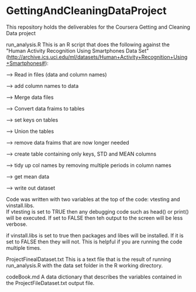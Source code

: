 # GettingAndCleaningDataProject
This repository holds the deliverables for the Coursera Getting and Cleaning Data project 

run_analysis.R
This is an R script that does the following against the "Human Activity Recognition Using Smartphones Data Set" (http://archive.ics.uci.edu/ml/datasets/Human+Activity+Recognition+Using+Smartphones#):

--> Read in files (data and column names)

--> add column names to data 

--> Merge data files  

--> Convert data fraims to tables

--> set keys on tables 

--> Union the tables 

--> remove data fraims that are now longer needed 

--> create table containing only keys, STD and MEAN columns 

--> tidy up col names by removing multiple periods in column names 

--> get mean data 

--> write out dataset

Code was written with two variables at the top of the code: vtesting and vinstall.libs.  
If vtesting is set to TRUE then any debugging code such as head() or print() will be executed.  If set to FALSE then teh output to the screen will be less verbose.

if vinstall.libs is set to true then packages and libes will be installed.  If it is set to FALSE then they will not.  This is helpful if you are running the code multiple times.

ProjectFinealDataset.txt
This is a text file that is the result of running run_analysis.R with the data set folder in the R working directory.

codeBook.md
A data dictionary that describes the variables contained in the ProjectFileDataset.txt output file.
